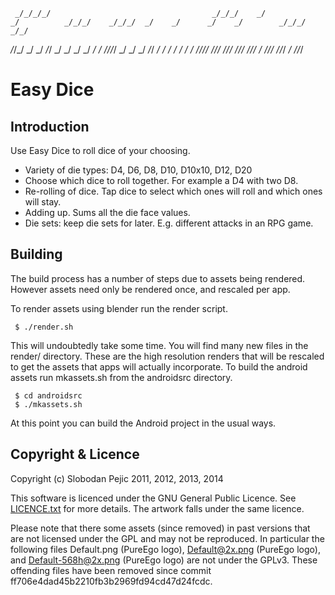 
     _/_/_/_/                                    _/_/_/    _/
    _/          _/_/_/    _/_/_/  _/    _/      _/    _/        _/_/_/    _/_/
   _/_/_/    _/    _/  _/_/      _/    _/      _/    _/  _/  _/        _/_/_/_/
  _/        _/    _/      _/_/  _/    _/      _/    _/  _/  _/        _/
 _/_/_/_/    _/_/_/  _/_/_/      _/_/_/      _/_/_/    _/    _/_/_/    _/_/_/
                                    _/
                               _/_/_/

# Easy Dice

## Introduction

Use Easy Dice to roll dice of your choosing.

* Variety of die types: D4, D6, D8, D10, D10x10, D12, D20
* Choose which dice to roll together. For example a D4 with two D8.
* Re-rolling of dice. Tap dice to select which ones will roll and which ones
  will stay.
* Adding up. Sums all the die face values.
* Die sets: keep die sets for later. E.g. different attacks in an RPG game.

## Building

The build process has a number of steps due to assets being rendered.  However
assets need only be rendered once, and rescaled per app.

To render assets using blender run the render script.
  
     $ ./render.sh

This will undoubtedly take some time.  You will find many new files in the
render/ directory.  These are the high resolution renders that will be rescaled
to get the assets that apps will actually incorporate.  To build the android
assets run mkassets.sh from the androidsrc directory.

     $ cd androidsrc
     $ ./mkassets.sh

At this point you can build the Android project in the usual ways.

## Copyright & Licence

Copyright (c) Slobodan Pejic 2011, 2012, 2013, 2014

This software is licenced under the GNU General Public Licence.  See
[LICENCE.txt](LICENCE.txt) for more details.  The artwork falls under the same
licence.

Please note that there some assets (since removed) in past versions that are
not licensed under the GPL and may not be reproduced.  In particular the
following files Default.png (PureEgo logo), Default@2x.png (PureEgo logo), and
Default-568h@2x.png (PureEgo logo) are not under the GPLv3.  These offending
files have been removed since commit ff706e4dad45b2210fb3b2969fd94cd47d24fcdc.


